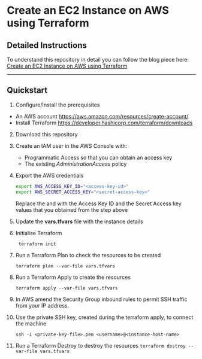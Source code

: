 # Create an EC2 Instance on AWS using Terraform

## Detailed Instructions 

To understand this repository in detail you can follow the blog piece here: [Create an EC2 Instance on AWS using Terraform](https://medium.com/@roadtocloude/create-an-ec2-instance-using-terraform-7606cba03d2c)

---
## Quickstart 

1. Configure/Install the prerequisites 
- An AWS account https://aws.amazon.com/resources/create-account/
- Install Terraform https://developer.hashicorp.com/terraform/downloads

2. Download this repository

3. Create an IAM user in the AWS Console with: 
   - Programmatic Access so that you can obtain an access key 
   - The existing _AdministrationAccess_ policy 

4. Export the AWS credentials 
    ```bash
    export AWS_ACCESS_KEY_ID="<access-key-id>"
    export AWS_SECRET_ACCESS_KEY="<secret-access-key>"
    ```
    Replace the _<access-key-id>_ and _<secret-access-key>_ with the Access Key ID and the Secret Access key values that you obtained from the step above

5. Update the __vars.tfvars__ file with the instance details 

6. Initialise Terraform 
   ```
    terraform init 
   ```

7. Run a Terraform Plan to check the resources to be created
    ```
    terraform plan --var-file vars.tfvars
    ```

8. Run a Terraform Apply to create the resources
    ```
    terraform apply --var-file vars.tfvars
    ```

9. In AWS amend the Security Group inbound rules to permit SSH traffic from your IP address. 
   
10. Use the private SSH key, created during the terraform apply, to connect the machine 
    ```
    ssh -i <private-key-file>.pem <username>@<instance-host-name>
    ```
    
11.  Run a Terraform Destroy to destroy the resources 
    ```
    terraform destroy --var-file vars.tfvars
    ```
